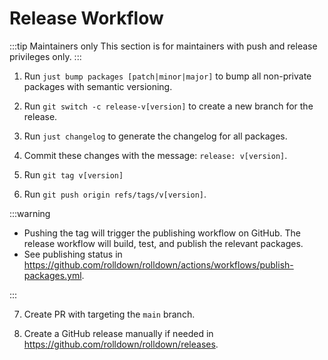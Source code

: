 # Release Workflow

:::tip Maintainers only
This section is for maintainers with push and release privileges only.
:::

1. Run `just bump packages [patch|minor|major]` to bump all non-private packages with semantic versioning.

2. Run `git switch -c release-v[version]` to create a new branch for the release.

3. Run `just changelog` to generate the changelog for all packages.

4. Commit these changes with the message: `release: v[version]`.

5. Run `git tag v[version]`

6. Run `git push origin refs/tags/v[version]`.

:::warning

- Pushing the tag will trigger the publishing workflow on GitHub. The release workflow will build, test, and publish the relevant packages.
- See publishing status in https://github.com/rolldown/rolldown/actions/workflows/publish-packages.yml.

:::

7. Create PR with targeting the `main` branch.

8. Create a GitHub release manually if needed in https://github.com/rolldown/rolldown/releases.
